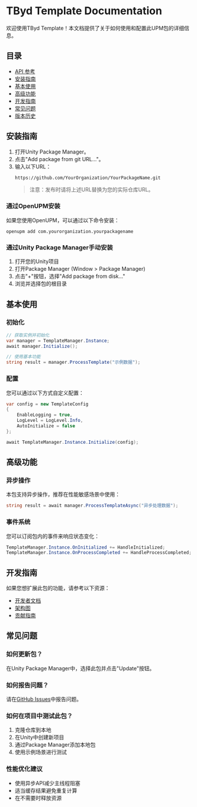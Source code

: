 # TByd Template Documentation

欢迎使用TByd Template！本文档提供了关于如何使用和配置此UPM包的详细信息。

## 目录
- [API 参考](API.md)
- [安装指南](#安装指南)
- [基本使用](#基本使用)
- [高级功能](#高级功能)
- [开发指南](#开发指南)
- [常见问题](#常见问题)
- [版本历史](../CHANGELOG.md)

## 安装指南
1. 打开Unity Package Manager。
2. 点击"Add package from git URL..."。
3. 输入以下URL：
   ```
   https://github.com/YourOrganization/YourPackageName.git
   ```
   > 注意：发布时请将上述URL替换为您的实际仓库URL。

### 通过OpenUPM安装
如果您使用OpenUPM，可以通过以下命令安装：
```
openupm add com.yourorganization.yourpackagename
```

### 通过Unity Package Manager手动安装
1. 打开您的Unity项目
2. 打开Package Manager (Window > Package Manager)
3. 点击"+"按钮，选择"Add package from disk..."
4. 浏览并选择包的根目录

## 基本使用

### 初始化
```csharp
// 获取实例并初始化
var manager = TemplateManager.Instance;
await manager.Initialize();

// 使用基本功能
string result = manager.ProcessTemplate("示例数据");
```

### 配置
您可以通过以下方式自定义配置：
```csharp
var config = new TemplateConfig
{
    EnableLogging = true,
    LogLevel = LogLevel.Info,
    AutoInitialize = false
};

await TemplateManager.Instance.Initialize(config);
```

## 高级功能

### 异步操作
本包支持异步操作，推荐在性能敏感场景中使用：
```csharp
string result = await manager.ProcessTemplateAsync("异步处理数据");
```

### 事件系统
您可以订阅包内的事件来响应状态变化：
```csharp
TemplateManager.Instance.OnInitialized += HandleInitialized;
TemplateManager.Instance.OnProcessCompleted += HandleProcessCompleted;
```

## 开发指南

如果您想扩展此包的功能，请参考以下资源：
- [开发者文档](DevDocs/References/index.md)
- [架构图](DevDocs/UML/architecture.md)
- [贡献指南](../CONTRIBUTING.md)

## 常见问题

### 如何更新包？
在Unity Package Manager中，选择此包并点击"Update"按钮。

### 如何报告问题？
请在[GitHub Issues](https://github.com/YourOrganization/YourPackageName/issues)中报告问题。

### 如何在项目中测试此包？
1. 克隆仓库到本地
2. 在Unity中创建新项目
3. 通过Package Manager添加本地包
4. 使用示例场景进行测试

### 性能优化建议
- 使用异步API减少主线程阻塞
- 适当缓存结果避免重复计算
- 在不需要时释放资源 